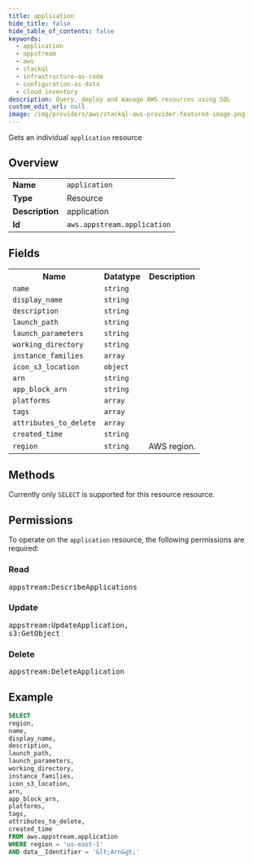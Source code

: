 ```yaml
---
title: application
hide_title: false
hide_table_of_contents: false
keywords:
  - application
  - appstream
  - aws
  - stackql
  - infrastructure-as-code
  - configuration-as-data
  - cloud inventory
description: Query, deploy and manage AWS resources using SQL
custom_edit_url: null
image: /img/providers/aws/stackql-aws-provider-featured-image.png
---
```

Gets an individual <code>application</code> resource

## Overview
<table><tbody>
<tr><td><b>Name</b></td><td><code>application</code></td></tr>
<tr><td><b>Type</b></td><td>Resource</td></tr>
<tr><td><b>Description</b></td><td>application</td></tr>
<tr><td><b>Id</b></td><td><code>aws.appstream.application</code></td></tr>
</tbody></table>

## Fields
<table><tbody>
<tr><th>Name</th><th>Datatype</th><th>Description</th></tr>
<tr><td><code>name</code></td><td><code>string</code></td><td></td></tr>
<tr><td><code>display_name</code></td><td><code>string</code></td><td></td></tr>
<tr><td><code>description</code></td><td><code>string</code></td><td></td></tr>
<tr><td><code>launch_path</code></td><td><code>string</code></td><td></td></tr>
<tr><td><code>launch_parameters</code></td><td><code>string</code></td><td></td></tr>
<tr><td><code>working_directory</code></td><td><code>string</code></td><td></td></tr>
<tr><td><code>instance_families</code></td><td><code>array</code></td><td></td></tr>
<tr><td><code>icon_s3_location</code></td><td><code>object</code></td><td></td></tr>
<tr><td><code>arn</code></td><td><code>string</code></td><td></td></tr>
<tr><td><code>app_block_arn</code></td><td><code>string</code></td><td></td></tr>
<tr><td><code>platforms</code></td><td><code>array</code></td><td></td></tr>
<tr><td><code>tags</code></td><td><code>array</code></td><td></td></tr>
<tr><td><code>attributes_to_delete</code></td><td><code>array</code></td><td></td></tr>
<tr><td><code>created_time</code></td><td><code>string</code></td><td></td></tr>
<tr><td><code>region</code></td><td><code>string</code></td><td>AWS region.</td></tr>

</tbody></table>

## Methods
Currently only <code>SELECT</code> is supported for this resource resource.

## Permissions

To operate on the <code>application</code> resource, the following permissions are required:

### Read
<pre>
appstream:DescribeApplications</pre>

### Update
<pre>
appstream:UpdateApplication,
s3:GetObject</pre>

### Delete
<pre>
appstream:DeleteApplication</pre>


## Example
```sql
SELECT
region,
name,
display_name,
description,
launch_path,
launch_parameters,
working_directory,
instance_families,
icon_s3_location,
arn,
app_block_arn,
platforms,
tags,
attributes_to_delete,
created_time
FROM aws.appstream.application
WHERE region = 'us-east-1'
AND data__Identifier = '&lt;Arn&gt;'
```
